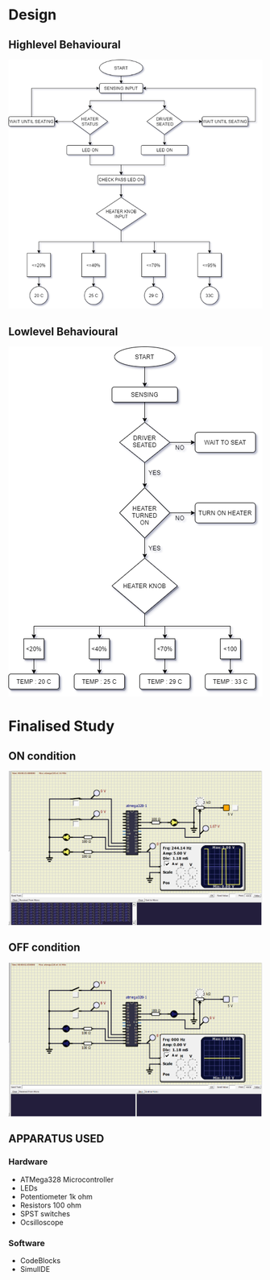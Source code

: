 # Design
## Highlevel Behavioural
![Highlevel Behavioural](https://github.com/GudimetlaSaiSatish/Stepin_Embedded_CaseStudy/blob/main/2_Architecture/Highlevel_Behavioural.png)
## Lowlevel Behavioural
![Lowlevel Behavioural](https://github.com/GudimetlaSaiSatish/Stepin_Embedded_CaseStudy/blob/main/2_Architecture/Lowlevel_Behavioural.png)
# Finalised Study
## ON condition
![ON](https://github.com/GudimetlaSaiSatish/Stepin_Embedded_CaseStudy/blob/main/2_Architecture/Final_ON.png)
## OFF condition
![OFF](https://github.com/GudimetlaSaiSatish/Stepin_Embedded_CaseStudy/blob/main/2_Architecture/Final_OFF.png)

## APPARATUS USED
### Hardware
-    ATMega328 Microcontroller
-    LEDs
-    Potentiometer 1k ohm
-    Resistors 100 ohm
-    SPST switches
-    Ocsilloscope

### Software
-    CodeBlocks
-    SimulIDE
